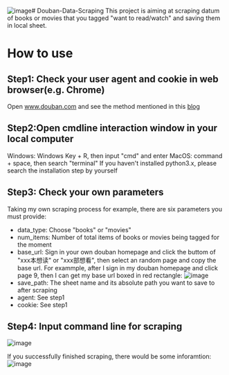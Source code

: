 ![image](https://github.com/user-attachments/assets/4d4e2765-0ea2-4b04-b329-530e0be53182)# Douban-Data-Scraping
This project is aiming at scraping datum of books or movies that you tagged "want to read/watch" and saving them in local sheet. 

# How to use
## Step1: Check your user agent and cookie in web browser(e.g. Chrome)
Open www.douban.com and see the method mentioned in this [blog](https://blog.csdn.net/weixin_44578172/article/details/109353017)

## Step2:Open cmdline interaction window in your local computer
Windows: Windows Key + R, then input "cmd" and enter
MacOS: command + space, then search "terminal"
If you haven't installed python3.x, please search the installation step by yourself

## Step3: Check your own parameters
Taking my own scraping process for example, there are six parameters you must provide:
- data_type: Choose "books" or "movies"
- num_items: Number of total items of books or movies being tagged for the moment
- base_url: Sign in your own douban homepage and click the buttom of "xxx本想读" or "xxx部想看", then select an random page and copy the base url. For exammple, after I sign in my douban homepage and click page 9, then I can get my base url boxed in red rectangle:
![image](https://github.com/user-attachments/assets/37536a34-2db3-46e5-bc64-526d5c4a47bb)
- save_path: The sheet name and its absolute path you want to save to after scraping
- agent: See step1
- cookie: See step1

## Step4: Input command line for scraping

![image](https://github.com/user-attachments/assets/92ff2fd6-3930-46b5-8c12-e642ef60784a)

If you successfully finished scraping, there would be some inforamtion:
![image](https://github.com/user-attachments/assets/d877445c-6908-4482-b58f-66b6cc6ddd4f)
